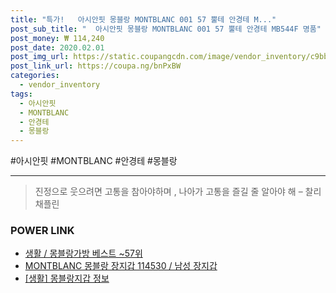 ```yaml
--- 
title: "특가!   아시안핏 몽블랑 MONTBLANC 001 57 뿔테 안경테 M..." 
post_sub_title: "  아시안핏 몽블랑 MONTBLANC 001 57 뿔테 안경테 MB544F 명품" 
post_money: ₩ 114,240 
post_date: 2020.02.01 
post_img_url: https://static.coupangcdn.com/image/vendor_inventory/c9bb/ca41cd6a399db9d7ccc22bddc328a2e931007f738501e8a125552ab35eb0.jpg 
post_link_url: https://coupa.ng/bnPxBW 
categories: 
  - vendor_inventory 
tags: 
  - 아시안핏 
  - MONTBLANC 
  - 안경테 
  - 몽블랑 
--- 
```

  #아시안핏 #MONTBLANC #안경테 #몽블랑 
<hr> 

> 진정으로 웃으려면 고통을 참아야하며 , 나아가 고통을 즐길 줄 알아야 해 – 찰리 채플린 


### POWER LINK

* <a href="https://blog.naver.com/santokki14/221777204658" target="_blank">생활 / 몽블랑가방 베스트 ~57위</a>
* <a href="https://blog.naver.com/santokki14/221787816605" target="_blank">MONTBLANC 몽블랑 장지갑 114530 / 남성 장지갑</a>
* <a href="https://blog.naver.com/sakai111/221761323348" target="_blank"> [생활] 몽블랑지갑 정보 </a>
